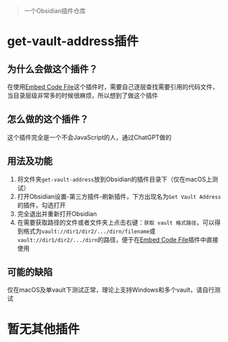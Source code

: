 > 一个Obsidian插件仓库

# get-vault-address插件
## 为什么会做这个插件？
在使用[Embed Code File](https://github.com/almariah/embed-code-file)这个插件时，需要自己逐层查找需要引用的代码文件，当目录层级非常多的时候很麻烦，所以想到了做这个插件
## 怎么做的这个插件？
这个插件完全是一个不会JavaScript的人，通过ChatGPT做的
## 用法及功能
1. 将文件夹`get-vault-address`放到Obsidian的插件目录下（仅在macOS上测试）
2. 打开Obsidian设置-第三方插件-刷新插件，下方出现名为`Get Vault Address`的插件，勾选打开
3. 完全退出并重新打开Obsidian
4. 在需要获取路径的文件或者文件夹上点击右键：`获取 vault 格式路径`，可以得到格式为`vault://dir1/dir2/.../dirn/filename`或`vault://dir1/dir2/.../dirn`的路径，便于在[Embed Code File](https://github.com/almariah/embed-code-file)插件中直接使用
## 可能的缺陷
仅在macOS及单vault下测试正常，理论上支持Windows和多个vault，请自行测试

# 暂无其他插件